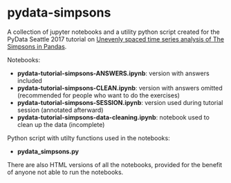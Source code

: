 # pydata-simpsons

A collection of jupyter notebooks and a utility python script created for the PyData Seattle 2017 tutorial on [Unevenly spaced time series analysis of The Simpsons in Pandas](https://pydata.org/seattle2017/schedule/presentation/104/).

Notebooks:
* **pydata-tutorial-simpsons-ANSWERS.ipynb**: version with answers included
* **pydata-tutorial-simpsons-CLEAN.ipynb**: version with answers omitted (recommended for people who want to do the exercises) 
* **pydata-tutorial-simpsons-SESSION.ipynb**: version used during tutorial session (annotated afterward)
* **pydata-tutorial-simpsons-data-cleaning.ipynb**: notebook used to clean up the data (incomplete)

Python script with utilty functions used in the notebooks:
* **pydata_simpsons.py**

There are also HTML versions of all the notebooks, provided for the benefit of anyone not able to run the notebooks.
